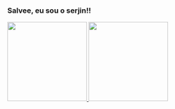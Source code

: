 ### Salvee, eu sou o serjin!!
<div>
  <a href="https://github.com/serjjiin">
  <img height="180em" src="https://github-readme-stats.vercel.app/api?username=serjjiin&show_icons=true&theme=dark&include_all_commits=true&count_private=true"/>
  <img height="180em" src="https://github-readme-stats.vercel.app/api/top-langs/?username=serjjiin&layout=compact&langs_count=7&theme=dark"/>
</div>
  
  ##

